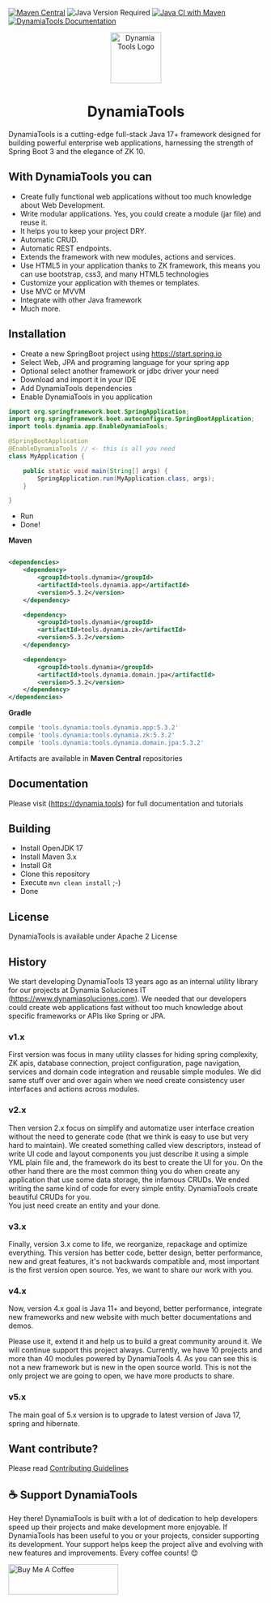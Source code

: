 
[![Maven Central](https://img.shields.io/maven-central/v/tools.dynamia/tools.dynamia.app)](https://search.maven.org/search?q=tools.dynamia)
![Java Version Required](https://img.shields.io/badge/java-17-blue)
[![Java CI with Maven](https://github.com/dynamiatools/framework/actions/workflows/maven.yml/badge.svg)](https://github.com/dynamiatools/framework/actions/workflows/maven.yml)
[![DynamiaTools Documentation](https://img.shields.io/badge/DynamiaTools-Documentation-orange)](https://dynamia.tools/getting-started/)



<p align="center">
  <img src="https://dynamia.tools/_astro/dynamia-tools-splash.B183ReOk_Z1w9UUh.webp" alt="Dynamia Tools Logo" width="100"/>
</p>

<h1 align="center">DynamiaTools</h1>
DynamiaTools is a cutting-edge full-stack Java 17+ framework designed for building powerful enterprise web applications, harnessing the strength of Spring Boot 3 and the elegance of ZK 10. 


## With DynamiaTools you can

- Create fully functional web applications without too much knowledge about Web Development.
- Write modular applications. Yes, you could create a module (jar file)  and reuse it.
- It helps you to keep your project DRY.
- Automatic CRUD.
- Automatic REST endpoints.
- Extends the framework with new modules, actions and services.
- Use HTML5 in your application thanks to ZK framework, this means you can use bootstrap, css3, and many HTML5
  technologies
- Customize your application with themes or templates.
- Use MVC or MVVM
- Integrate with other Java framework
- Much more.

## Installation

- Create a new SpringBoot project using https://start.spring.io
- Select Web, JPA and programing language for your spring app
- Optional select another framework or jdbc driver your need
- Download and import it in your IDE
- Add DynamiaTools dependencies
- Enable DynamiaTools in you application

```java
import org.springframework.boot.SpringApplication;
import org.springframework.boot.autoconfigure.SpringBootApplication;
import tools.dynamia.app.EnableDynamiaTools;

@SpringBootApplication
@EnableDynamiaTools // <- this is all you need
class MyApplication {

    public static void main(String[] args) {
        SpringApplication.run(MyApplication.class, args);
    }

}
```

- Run
- Done!

**Maven**

```xml

<dependencies>
    <dependency>
        <groupId>tools.dynamia</groupId>
        <artifactId>tools.dynamia.app</artifactId>
        <version>5.3.2</version>
    </dependency>

    <dependency>
        <groupId>tools.dynamia</groupId>
        <artifactId>tools.dynamia.zk</artifactId>
        <version>5.3.2</version>
    </dependency>

    <dependency>
        <groupId>tools.dynamia</groupId>
        <artifactId>tools.dynamia.domain.jpa</artifactId>
        <version>5.3.2</version>
    </dependency>
</dependencies>
```

**Gradle**

```groovy
compile 'tools.dynamia:tools.dynamia.app:5.3.2'
compile 'tools.dynamia:tools.dynamia.zk:5.3.2'
compile 'tools.dynamia:tools.dynamia.domain.jpa:5.3.2'
```

Artifacts are available in **Maven Central** repositories

## Documentation

Please visit (https://dynamia.tools) for full documentation and tutorials

## Building

- Install OpenJDK 17
- Install Maven 3.x
- Install Git
- Clone this repository
- Execute `mvn clean install` ;-)
- Done

## License

DynamiaTools is available under Apache 2 License

## History

We start developing DynamiaTools 13 years ago as an internal utility library for our projects at Dynamia Soluciones
IT (https://www.dynamiasoluciones.com). We needed that our developers could create web applications fast without too
much knowledge about specific frameworks or APIs like Spring or JPA.

### v1.x

First version was focus in many utility classes for hiding spring complexity, ZK apis, database connection, project
configuration, page navigation, services and domain code integration and reusable simple modules. We did same stuff over
and over again when we need create consistency user interfaces and actions across modules.

### v2.x

Then version 2.x focus on simplify and automatize user interface creation without the need to generate code
(that we think is easy to use but very hard to maintain). We created something called view descriptors, instead of write
UI code and layout components you just describe it using a simple YML plain file and, the framework do its best to
create the UI for you. On the other hand there are the most common thing you do when create any application that use
some data storage, the infamous CRUDs. We ended writing the same kind of code for every simple entity. DynamiaTools
create beautiful CRUDs for you.  
You just need create an entity and your done.

### v3.x

Finally, version 3.x come to life, we reorganize, repackage and optimize everything. This version has better code,
better design, better performance, new and great features, it's not backwards compatible and, most important is the
first version open source. Yes, we want to share our work with you.

### v4.x

Now, version 4.x goal is Java 11+ and beyond, better performance, integrate new frameworks and new website with much better
documentations and demos.

Please use it, extend it and help us to build a great community around it. We will continue support this project always.
Currently, we have 10 projects and more than 40 modules powered by DynamiaTools 4.  As you can see this is not
a new framework but is new in the open source world. This is not the only project we are going to open, we have more
products to share.

### v5.x

The main goal of 5.x version is to upgrade to latest version of Java 17, spring and hibernate.

## Want contribute?

Please read [Contributing Guidelines](https://github.com/dynamiatools/framework/blob/master/CONTRIBUTING.md)

## ☕ Support DynamiaTools

Hey there! DynamiaTools is built with a lot of dedication to help developers speed up their projects and make development more enjoyable. If DynamiaTools has been useful to you or your projects, consider supporting its development. Your support helps keep the project alive and evolving with new features and improvements. Every coffee counts! 😊

<a href="https://www.buymeacoffee.com/marioserrano" target="_blank"><img src="https://cdn.buymeacoffee.com/buttons/v2/default-yellow.png" alt="Buy Me A Coffee" style="height: 60px !important;width: 217px !important;" ></a>

